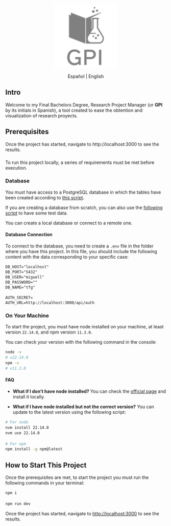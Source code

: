<p align="center">
    <img src="./src/app/assets/logo-README.svg" alt="Logo" width="200px" height="200px" />
</p>

<p align='center'>
  <a href'./README.md'>Español</a> | English
</p>

## Intro
Welcome to my Final Bachelors Degree, Research Project Manager (or **GPI** by its initials in Spanish), a tool created to ease the obtention and visualization of research proyects.

## Prerequisites

Once the project has started, navigate to http://localhost:3000 to see the results.

###

To run this project locally, a series of requirements must be met before execution.

### Database
You must have access to a PostgreSQL database in which the tables have been created according to [this script](./db/sql/tables.sql).

If you are creating a database from scratch, you can also use the [following script](./db/sql/mockInformation.sql) to have some test data.

You can create a local database or connect to a remote one.

#### Database Connection
To connect to the database, you need to create a `.env` file in the folder where you have this project. In this file, you should include the following content with the data corresponding to your specific case:

```
DB_HOST="localhost"
DB_PORT="5432"
DB_USER="miguell"
DB_PASSWORD=""
DB_NAME="tfg"

AUTH_SECRET=
AUTH_URL=http://localhost:3000/api/auth
``` 

### On Your Machine

To start the project, you must have node installed on your machine, at least version `22.14.0`, and npm version `11.3.0`.

You can check your version with the following command in the console:

```bash
node -v
# v22.14.0
npm -v
# v11.3.0
```
#### FAQ
- **What if I don’t have node installed?** You can check the [official page](https://nodejs.org/en/download) and install it locally.

- **What if I have node installed but not the correct version?** You can update to the latest version using the following script:

```bash
# For node
nvm install 22.14.0
nvm use 22.14.0

# For npm
npm install -g npm@latest
```

## How to Start This Project
Once the prerequisites are met, to start the project you must run the following commands in your terminal:

```bash
npm i

npm run dev
```

Once the project has started, navigate to [http://localhost:3000](http://localhost:3000) to see the results.
